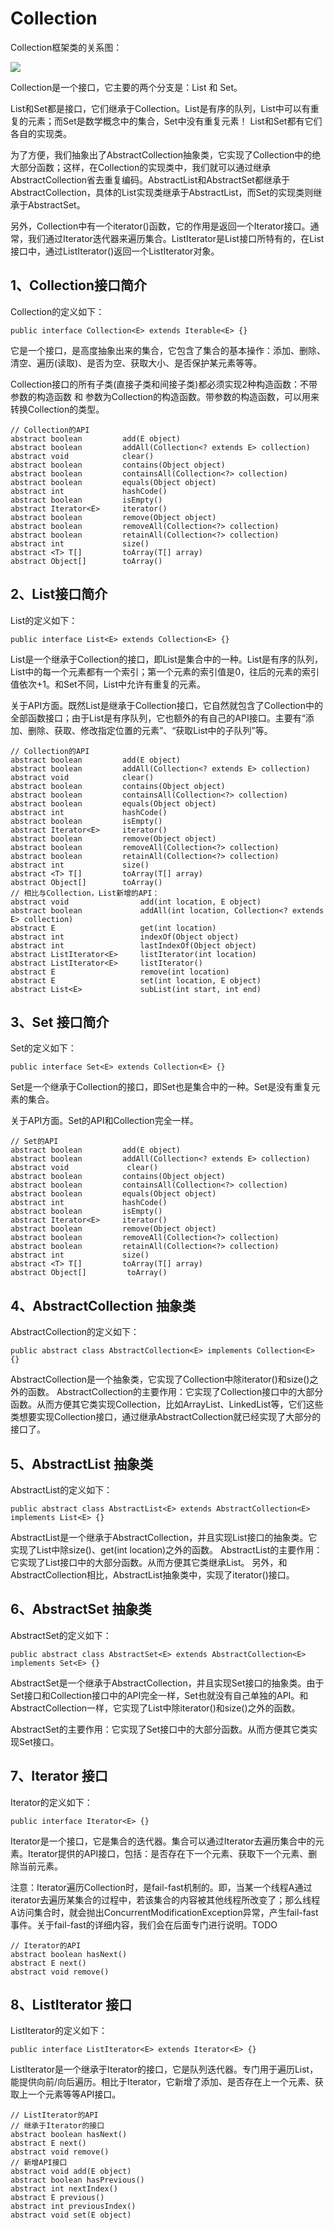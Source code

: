 # Collection

Collection框架类的关系图：

![](media/14954368188311.jpg)



Collection是一个接口，它主要的两个分支是：List 和 Set。

List和Set都是接口，它们继承于Collection。List是有序的队列，List中可以有重复的元素；而Set是数学概念中的集合，Set中没有重复元素！
List和Set都有它们各自的实现类。

为了方便，我们抽象出了AbstractCollection抽象类，它实现了Collection中的绝大部分函数；这样，在Collection的实现类中，我们就可以通过继承AbstractCollection省去重复编码。AbstractList和AbstractSet都继承于AbstractCollection，具体的List实现类继承于AbstractList，而Set的实现类则继承于AbstractSet。

另外，Collection中有一个iterator()函数，它的作用是返回一个Iterator接口。通常，我们通过Iterator迭代器来遍历集合。ListIterator是List接口所特有的，在List接口中，通过ListIterator()返回一个ListIterator对象。
 

## 1、Collection接口简介

Collection的定义如下：

```
public interface Collection<E> extends Iterable<E> {}
```
它是一个接口，是高度抽象出来的集合，它包含了集合的基本操作：添加、删除、清空、遍历(读取)、是否为空、获取大小、是否保护某元素等等。


Collection接口的所有子类(直接子类和间接子类)都必须实现2种构造函数：不带参数的构造函数 和 参数为Collection的构造函数。带参数的构造函数，可以用来转换Collection的类型。

```
// Collection的API
abstract boolean         add(E object)
abstract boolean         addAll(Collection<? extends E> collection)
abstract void            clear()
abstract boolean         contains(Object object)
abstract boolean         containsAll(Collection<?> collection)
abstract boolean         equals(Object object)
abstract int             hashCode()
abstract boolean         isEmpty()
abstract Iterator<E>     iterator()
abstract boolean         remove(Object object)
abstract boolean         removeAll(Collection<?> collection)
abstract boolean         retainAll(Collection<?> collection)
abstract int             size()
abstract <T> T[]         toArray(T[] array)
abstract Object[]        toArray()
```
 
## 2、List接口简介

List的定义如下：

```
public interface List<E> extends Collection<E> {}
```
List是一个继承于Collection的接口，即List是集合中的一种。List是有序的队列，List中的每一个元素都有一个索引；第一个元素的索引值是0，往后的元素的索引值依次+1。和Set不同，List中允许有重复的元素。

关于API方面。既然List是继承于Collection接口，它自然就包含了Collection中的全部函数接口；由于List是有序队列，它也额外的有自己的API接口。主要有“添加、删除、获取、修改指定位置的元素”、“获取List中的子队列”等。

```
// Collection的API
abstract boolean         add(E object)
abstract boolean         addAll(Collection<? extends E> collection)
abstract void            clear()
abstract boolean         contains(Object object)
abstract boolean         containsAll(Collection<?> collection)
abstract boolean         equals(Object object)
abstract int             hashCode()
abstract boolean         isEmpty()
abstract Iterator<E>     iterator()
abstract boolean         remove(Object object)
abstract boolean         removeAll(Collection<?> collection)
abstract boolean         retainAll(Collection<?> collection)
abstract int             size()
abstract <T> T[]         toArray(T[] array)
abstract Object[]        toArray()
// 相比与Collection，List新增的API：
abstract void                add(int location, E object)
abstract boolean             addAll(int location, Collection<? extends E> collection)
abstract E                   get(int location)
abstract int                 indexOf(Object object)
abstract int                 lastIndexOf(Object object)
abstract ListIterator<E>     listIterator(int location)
abstract ListIterator<E>     listIterator()
abstract E                   remove(int location)
abstract E                   set(int location, E object)
abstract List<E>             subList(int start, int end)
```
 
## 3、Set 接口简介

Set的定义如下：

```
public interface Set<E> extends Collection<E> {}
```
Set是一个继承于Collection的接口，即Set也是集合中的一种。Set是没有重复元素的集合。

关于API方面。Set的API和Collection完全一样。

```
// Set的API
abstract boolean         add(E object)
abstract boolean         addAll(Collection<? extends E> collection)
abstract void             clear()
abstract boolean         contains(Object object)
abstract boolean         containsAll(Collection<?> collection)
abstract boolean         equals(Object object)
abstract int             hashCode()
abstract boolean         isEmpty()
abstract Iterator<E>     iterator()
abstract boolean         remove(Object object)
abstract boolean         removeAll(Collection<?> collection)
abstract boolean         retainAll(Collection<?> collection)
abstract int             size()
abstract <T> T[]         toArray(T[] array)
abstract Object[]         toArray()
```
 

## 4、AbstractCollection 抽象类

AbstractCollection的定义如下：

```
public abstract class AbstractCollection<E> implements Collection<E> {}
```
AbstractCollection是一个抽象类，它实现了Collection中除iterator()和size()之外的函数。
AbstractCollection的主要作用：它实现了Collection接口中的大部分函数。从而方便其它类实现Collection，比如ArrayList、LinkedList等，它们这些类想要实现Collection接口，通过继承AbstractCollection就已经实现了大部分的接口了。

 

## 5、AbstractList 抽象类

AbstractList的定义如下：

```
public abstract class AbstractList<E> extends AbstractCollection<E> implements List<E> {}
```
AbstractList是一个继承于AbstractCollection，并且实现List接口的抽象类。它实现了List中除size()、get(int location)之外的函数。
AbstractList的主要作用：它实现了List接口中的大部分函数。从而方便其它类继承List。
另外，和AbstractCollection相比，AbstractList抽象类中，实现了iterator()接口。

 
## 6、AbstractSet 抽象类

AbstractSet的定义如下： 

```
public abstract class AbstractSet<E> extends AbstractCollection<E> implements Set<E> {}
```
AbstractSet是一个继承于AbstractCollection，并且实现Set接口的抽象类。由于Set接口和Collection接口中的API完全一样，Set也就没有自己单独的API。和AbstractCollection一样，它实现了List中除iterator()和size()之外的函数。

AbstractSet的主要作用：它实现了Set接口中的大部分函数。从而方便其它类实现Set接口。

 
## 7、Iterator 接口

Iterator的定义如下：

```
public interface Iterator<E> {}
```
Iterator是一个接口，它是集合的迭代器。集合可以通过Iterator去遍历集合中的元素。Iterator提供的API接口，包括：是否存在下一个元素、获取下一个元素、删除当前元素。

注意：Iterator遍历Collection时，是fail-fast机制的。即，当某一个线程A通过iterator去遍历某集合的过程中，若该集合的内容被其他线程所改变了；那么线程A访问集合时，就会抛出ConcurrentModificationException异常，产生fail-fast事件。关于fail-fast的详细内容，我们会在后面专门进行说明。TODO

```
// Iterator的API
abstract boolean hasNext()
abstract E next()
abstract void remove()
```


## 8、ListIterator 接口

ListIterator的定义如下：

```
public interface ListIterator<E> extends Iterator<E> {}
```
ListIterator是一个继承于Iterator的接口，它是队列迭代器。专门用于遍历List，能提供向前/向后遍历。相比于Iterator，它新增了添加、是否存在上一个元素、获取上一个元素等等API接口。

```
// ListIterator的API
// 继承于Iterator的接口
abstract boolean hasNext()
abstract E next()
abstract void remove()
// 新增API接口
abstract void add(E object)
abstract boolean hasPrevious()
abstract int nextIndex()
abstract E previous()
abstract int previousIndex()
abstract void set(E object)
```
 

